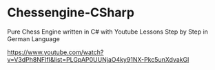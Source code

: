 # Chessengine-CSharp 

Pure Chess Engine written in C# with Youtube Lessons Step by Step in German Language 

https://www.youtube.com/watch?v=V3dPh8NFIfI&list=PLGpAP0UUNjaO4ky91NX-Pkc5unXdvakGl
